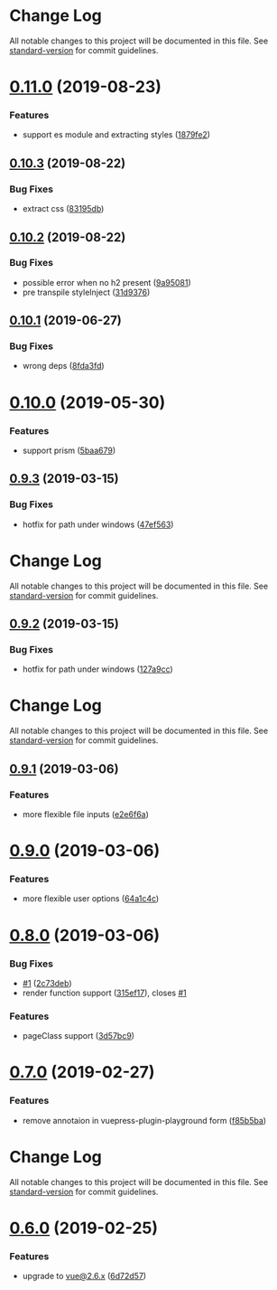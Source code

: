 # Change Log

All notable changes to this project will be documented in this file. See [standard-version](https://github.com/conventional-changelog/standard-version) for commit guidelines.

<a name="0.11.0"></a>

# [0.11.0](https://github.com/AngusFu/md2vue/compare/v0.10.3...v0.11.0) (2019-08-23)

### Features

- support es module and extracting styles ([1879fe2](https://github.com/AngusFu/md2vue/commit/1879fe2))

<a name="0.10.3"></a>

## [0.10.3](https://github.com/AngusFu/md2vue/compare/v0.10.2...v0.10.3) (2019-08-22)

### Bug Fixes

- extract css ([83195db](https://github.com/AngusFu/md2vue/commit/83195db))

<a name="0.10.2"></a>

## [0.10.2](https://github.com/AngusFu/md2vue/compare/v0.10.1...v0.10.2) (2019-08-22)

### Bug Fixes

- possible error when no h2 present ([9a95081](https://github.com/AngusFu/md2vue/commit/9a95081))
- pre transpile styleInject ([31d9376](https://github.com/AngusFu/md2vue/commit/31d9376))

<a name="0.10.1"></a>

## [0.10.1](https://github.com/AngusFu/md2vue/compare/v0.10.0...v0.10.1) (2019-06-27)

### Bug Fixes

- wrong deps ([8fda3fd](https://github.com/AngusFu/md2vue/commit/8fda3fd))

# [0.10.0](https://github.com/AngusFu/md2vue/compare/v0.9.3...v0.10.0) (2019-05-30)

### Features

- support prism ([5baa679](https://github.com/AngusFu/md2vue/commit/5baa679))

## [0.9.3](https://github.com/AngusFu/md2vue/compare/v0.9.1...v0.9.3) (2019-03-15)

### Bug Fixes

- hotfix for path under windows ([47ef563](https://github.com/AngusFu/md2vue/commit/47ef563))

# Change Log

All notable changes to this project will be documented in this file. See [standard-version](https://github.com/conventional-changelog/standard-version) for commit guidelines.

## [0.9.2](https://github.com/AngusFu/md2vue/compare/v0.9.1...v0.9.2) (2019-03-15)

### Bug Fixes

- hotfix for path under windows ([127a9cc](https://github.com/AngusFu/md2vue/commit/127a9cc))

# Change Log

All notable changes to this project will be documented in this file. See [standard-version](https://github.com/conventional-changelog/standard-version) for commit guidelines.

## [0.9.1](https://github.com/AngusFu/md2vue/compare/v0.9.0...v0.9.1) (2019-03-06)

### Features

- more flexible file inputs ([e2e6f6a](https://github.com/AngusFu/md2vue/commit/e2e6f6a))

# [0.9.0](https://github.com/AngusFu/md2vue/compare/v0.8.0...v0.9.0) (2019-03-06)

### Features

- more flexible user options ([64a1c4c](https://github.com/AngusFu/md2vue/commit/64a1c4c))

# [0.8.0](https://github.com/AngusFu/md2vue/compare/v0.7.0...v0.8.0) (2019-03-06)

### Bug Fixes

- [#1](https://github.com/AngusFu/md2vue/issues/1) ([2c73deb](https://github.com/AngusFu/md2vue/commit/2c73deb))
- render function support ([315ef17](https://github.com/AngusFu/md2vue/commit/315ef17)), closes [#1](https://github.com/AngusFu/md2vue/issues/1)

### Features

- pageClass support ([3d57bc9](https://github.com/AngusFu/md2vue/commit/3d57bc9))

# [0.7.0](https://github.com/AngusFu/md2vue/compare/v0.6.0...v0.7.0) (2019-02-27)

### Features

- remove annotaion in vuepress-plugin-playground form ([f85b5ba](https://github.com/AngusFu/md2vue/commit/f85b5ba))

# Change Log

All notable changes to this project will be documented in this file. See [standard-version](https://github.com/conventional-changelog/standard-version) for commit guidelines.

# [0.6.0](https://github.com/AngusFu/md2vue/compare/v0.5.3...v0.6.0) (2019-02-25)

### Features

- upgrade to vue@2.6.x ([6d72d57](https://github.com/AngusFu/md2vue/commit/6d72d57))
